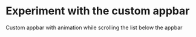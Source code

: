 # Experiment with the custom appbar

Custom appbar with animation while scrolling the list below the appbar
